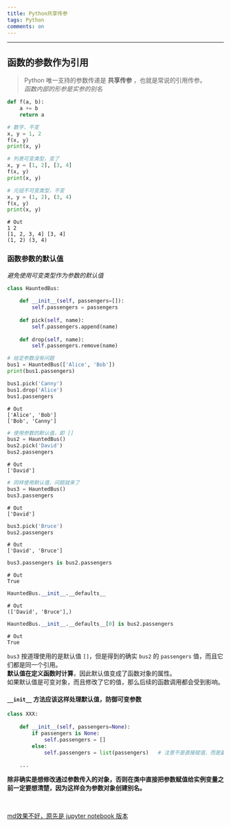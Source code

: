 ```yaml
---
title: Python共享传参
tags: Python
comments: on
---
```


----

## **函数的参数作为引用**

> Python 唯一支持的参数传递是 **共享传参** ，也就是常说的引用传参。   
> *函数内部的形参是实参的别名*


```python
def f(a, b):
    a += b
    return a
```

```python
# 数字，不变
x, y = 1, 2
f(x, y)
print(x, y)

# 列表可变类型，变了
x, y = [1, 2], [3, 4]
f(x, y)
print(x, y)

# 元组不可变类型，不变
x, y = (1, 2), (3, 4)
f(x, y)
print(x, y)
```
	# Out
    1 2
    [1, 2, 3, 4] [3, 4]
    (1, 2) (3, 4)
    

### 函数参数的默认值

*避免使用可变类型作为参数的默认值*


```python
class HauntedBus:
    
    def __init__(self, passengers=[]):
        self.passengers = passengers
        
    def pick(self, name):
        self.passengers.append(name)
        
    def drop(self, name):
        self.passengers.remove(name)
```


```python
# 给定参数没有问题
bus1 = HauntedBus(['Alice', 'Bob'])
print(bus1.passengers)

bus1.pick('Canny')
bus1.drop('Alice')
bus1.passengers
```
	# Out
    ['Alice', 'Bob']
    ['Bob', 'Canny']




```python
# 使用参数的默认值，即 []
bus2 = HauntedBus()
bus2.pick('David')
bus2.passengers
```



	# Out
    ['David']




```python
# 同样使用默认值，问题就来了
bus3 = HauntedBus()
bus3.passengers
```



	# Out
    ['David']




```python
bus3.pick('Bruce')
bus2.passengers
```



	# Out
    ['David', 'Bruce']




```python
bus3.passengers is bus2.passengers
```



	# Out
    True




```python
HauntedBus.__init__.__defaults__
```



	# Out
    (['David', 'Bruce'],)




```python
HauntedBus.__init__.__defaults__[0] is bus2.passengers
```



	# Out
    True



`bus3` 按道理使用的是默认值 `[]`，但是得到的确实 `bus2` 的 `passengers` 值，而且它们都是同一个引用。    
**默认值在定义函数时计算**，因此默认值变成了函数对象的属性。    
如果默认值是可变对象，而且修改了它的值，那么后续的函数调用都会受到影响。

#### `__init__` 方法应该这样处理默认值，防御可变参数


```python
class XXX:
    
    def __init__(self, passengers=None):
        if passengers is None:
            self.passengers = []
        else:
            self.passengers = list(passengers)   # 注意不是直接赋值，而是副本赋值，关于是深浅拷贝视情况而定
            
    ...
```

**除非确实是想修改通过参数传入的对象，否则在类中直接把参数赋值给实例变量之前一定要想清楚，因为这样会为参数对象创建别名。**

<br>

[md效果不好，原先是 jupyter notebook 版本](https://nbviewer.jupyter.org/github/sxnhys/mypython/blob/master/FluentPython/8_ObjectReferences_Mutability_Recycling/3_function_parameters_as_references.ipynb)